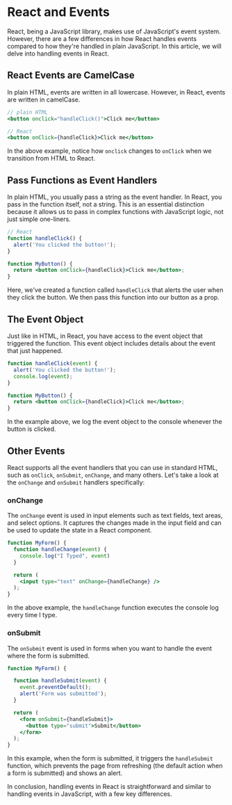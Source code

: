 # React and Events

React, being a JavaScript library, makes use of JavaScript's event system. However, there are a few differences in how React handles events compared to how they're handled in plain JavaScript. In this article, we will delve into handling events in React.

## React Events are CamelCase

In plain HTML, events are written in all lowercase. However, in React, events are written in camelCase.

```jsx
// plain HTML
<button onclick="handleClick()">Click me</button>

// React
<button onClick={handleClick}>Click me</button>

```

In the above example, notice how `onclick` changes to `onClick` when we transition from HTML to React.

## Pass Functions as Event Handlers

In plain HTML, you usually pass a string as the event handler. In React, you pass in the function itself, not a string. This is an essential distinction because it allows us to pass in complex functions with JavaScript logic, not just simple one-liners.

```jsx
// React
function handleClick() {
  alert('You clicked the button!');
}

function MyButton() {
  return <button onClick={handleClick}>Click me</button>;
}
```

Here, we've created a function called `handleClick` that alerts the user when they click the button. We then pass this function into our button as a prop.

## The Event Object

Just like in HTML, in React, you have access to the event object that triggered the function. This event object includes details about the event that just happened.

```jsx
function handleClick(event) {
  alert('You clicked the button!');
  console.log(event);
}

function MyButton() {
  return <button onClick={handleClick}>Click me</button>;
}

```

In the example above, we log the event object to the console whenever the button is clicked.

## Other Events

React supports all the event handlers that you can use in standard HTML, such as `onClick`, `onSubmit`, `onChange`, and many others. Let's take a look at the `onChange` and `onSubmit` handlers specifically:

### onChange

The `onChange` event is used in input elements such as text fields, text areas, and select options. It captures the changes made in the input field and can be used to update the state in a React component.

```jsx
function MyForm() {
  function handleChange(event) {
    console.log("I Typed", event)
  }

  return (
    <input type="text" onChange={handleChange} />
  );
}

```

In the above example, the `handleChange` function executes the console log every time I type.

### onSubmit

The `onSubmit` event is used in forms when you want to handle the event where the form is submitted.

```jsx
function MyForm() {

  function handleSubmit(event) {
    event.preventDefault();
    alert('Form was submitted');
  }

  return (
    <form onSubmit={handleSubmit}>
      <button type="submit">Submit</button>
    </form>
  );
}

```

In this example, when the form is submitted, it triggers the `handleSubmit` function, which prevents the page from refreshing (the default action when a form is submitted) and shows an alert.

In conclusion, handling events in React is straightforward and similar to handling events in JavaScript, with a few key differences.
